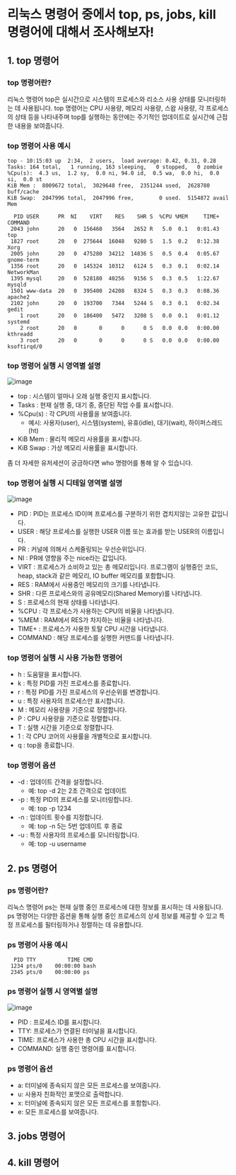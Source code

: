 # 리눅스 명령어 중에서 top, ps, jobs, kill 명령어에 대해서 조사해보자!

## 1. top 명령어
### top 명령어란?
리눅스 명령어 top은 실시간으로 시스템의 프로세스와 리소스 사용 상태를 모니터링하는 데 사용됩니다.
top 명령어는 CPU 사용량, 메모리 사용량, 스왑 사용량, 각 프로세스의 상태 등을 나타내주며 top를 실행하는 동안에는 주기적인 업데이트로 실시간에 근접한 내용을 보여줍니다.

### top 명령어 사용 예시
```
top - 10:15:03 up  2:34,  2 users,  load average: 0.42, 0.31, 0.28
Tasks: 164 total,   1 running, 163 sleeping,   0 stopped,   0 zombie
%Cpu(s):  4.3 us,  1.2 sy,  0.0 ni, 94.0 id,  0.5 wa,  0.0 hi,  0.0 si,  0.0 st
KiB Mem :  8009672 total,  3029648 free,  2351244 used,  2628780 buff/cache
KiB Swap:  2047996 total,  2047996 free,        0 used.  5154872 avail Mem 

  PID USER      PR  NI    VIRT    RES    SHR S  %CPU %MEM     TIME+ COMMAND    
 2043 john      20   0  156460   3564   2652 R   5.0  0.1   0:01.43 top        
 1827 root      20   0  275644  16048   9280 S   1.5  0.2   0:12.38 Xorg       
 2005 john      20   0  475280  34212  14836 S   0.5  0.4   0:05.67 gnome-term 
 1356 root      20   0  145324  10312   6124 S   0.3  0.1   0:02.14 NetworkMan 
 1395 mysql     20   0  528180  40256   9156 S   0.3  0.5   1:22.67 mysqld     
 1501 www-data  20   0  395400  24208   8324 S   0.3  0.3   0:08.36 apache2    
 2102 john      20   0  193700   7344   5244 S   0.3  0.1   0:02.34 gedit      
    1 root      20   0  186400   5472   3208 S   0.0  0.1   0:01.12 systemd    
    2 root      20   0       0      0      0 S   0.0  0.0   0:00.00 kthreadd   
    3 root      20   0       0      0      0 S   0.0  0.0   0:00.00 ksoftirqd/0
```

### top 명령어 실행 시 영역별 설명
![image](https://github.com/Dahyoung-Kim/2024-SW-/assets/171330254/bb53cb39-4960-41a8-b62d-4f631220b246)

+ top : 시스템이 얼마나 오래 실행 중인지 표시합니다.
+ Tasks : 현재 실행 중, 대기 중, 중단된 작업 수를 표시합니다.
+ %Cpu(s) : 각 CPU의 사용률을 보여줍니다.
  + 예시: 사용자(user), 시스템(system), 유휴(idle), 대기(wait), 하이퍼스레드(ht)
+ KiB Mem : 물리적 메모리 사용률을 표시합니다.
+ KiB Swap : 가상 메모리 사용률을 표시합니다.

좀 더 자세한 유저세션이 궁금하다면 who 명령어를 통해 알 수 있습니다.

### top 명령어 실행 시 디테일 영역별 설명
![image](https://github.com/Dahyoung-Kim/2024-SW-/assets/171330254/3310610b-7f46-406d-aafb-dc0358287b09)
+ PID : PID는 프로세스 ID이며 프로세스를 구분하기 위한 겹치지않는 고유한 값입니다.
+ USER : 해당 프로세스를 실행한 USER 이름 또는 효과를 받는 USER의 이름입니다.
+ PR : 커널에 의해서 스케줄링되는 우선순위입니다.
+ NI : PR에 영향을 주는 nice라는 값입니다.
+ VIRT : 프로세스가 소비하고 있는 총 메모리입니다. 프로그램이 실행중인 코드, heap, stack과 같은 메모리, IO buffer 메모리를 포함합니다.
+ RES : RAM에서 사용중인 메모리의 크기를 나타냅니다.
+ SHR : 다른 프로세스와의 공유메모리(Shared Memory)를 나타냅니다.
+ S : 프로세스의 현재 상태를 나타냅니다.
+ %CPU : 각 프로세스가 사용하는 CPU의 비율을 나타냅니다.
+ %MEM : RAM에서 RES가 차지하는 비율을 나타냅니다.
+ TIME+ : 프로세스가 사용한 토탈 CPU 시간을 나타냅니다.
+ COMMAND : 해당 프로세스를 실행한 커맨드를 나타냅니다.

### top 명령어 실행 시 사용 가능한 명령어
+ h : 도움말을 표시합니다.
+ k : 특정 PID를 가진 프로세스를 종료합니다.
+ r : 특정 PID를 가진 프로세스의 우선순위를 변경합니다.
+ u : 특정 사용자의 프로세스만 표시합니다.
+ M : 메모리 사용량을 기준으로 정렬합니다.
+ P : CPU 사용량을 기준으로 정렬합니다.
+ T : 실행 시간을 기준으로 정렬합니다.
+ 1 : 각 CPU 코어의 사용률을 개별적으로 표시합니다.
+ q : top을 종료합니다.

### top 명령어 옵션
+ -d : 업데이트 간격을 설정합니다.
  + 예: top -d 2는 2초 간격으로 업데이트
+ -p : 특정 PID의 프로세스를 모니터링합니다.
  + 예: top -p 1234
+ -n : 업데이트 횟수를 지정합니다.
  + 예: top -n 5는 5번 업데이트 후 종료
+ -u : 특정 사용자의 프로세스를 모니터링합니다.
  + 예: top -u username

## 2. ps 명령어
### ps 명령어란?
리눅스 명령어 ps는 현재 실행 중인 프로세스에 대한 정보를 표시하는 데 사용됩니다.
ps 명령어는 다양한 옵션을 통해 실행 중인 프로세스의 상세 정보를 제공할 수 있고 특정 프로세스를 필터링하거나 정렬하는 데 유용합니다.

### ps 명령어 사용 예시
```
  PID TTY          TIME CMD
 1234 pts/0    00:00:00 bash
 2345 pts/0    00:00:00 ps
```
### ps 명령어 실행 시 영역별 설명
![image](https://github.com/Dahyoung-Kim/2024-SW-/assets/171330254/e6553b1e-c1ef-424b-9019-2f8efee34204)
+ PID : 프로세스 ID를 표시합니다.
+ TTY: 프로세스가 연결된 터미널을 표시합니다.
+ TIME: 프로세스가 사용한 총 CPU 시간을 표시합니다.
+ COMMAND: 실행 중인 명령어를 표시합니다.

### ps 명령어 옵션
+ a: 터미널에 종속되지 않은 모든 프로세스를 보여줍니다.
+ u: 사용자 친화적인 포맷으로 출력합니다.
+ x: 터미널에 종속되지 않은 모든 프로세스를 포함합니다.
+ e: 모든 프로세스를 보여줍니다.

## 3. jobs 명령어

## 4. kill 명령어
